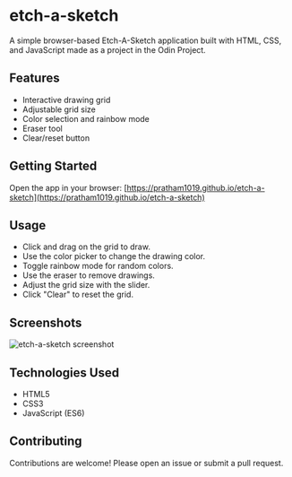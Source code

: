 # etch-a-sketch
A simple browser-based Etch-A-Sketch application built with HTML, CSS, and JavaScript made as a project in the Odin Project.

## Features

- Interactive drawing grid
- Adjustable grid size
- Color selection and rainbow mode
- Eraser tool
- Clear/reset button

## Getting Started

Open the app in your browser: [https://pratham1019.github.io/etch-a-sketch](https://pratham1019.github.io/etch-a-sketch)

## Usage

- Click and drag on the grid to draw.
- Use the color picker to change the drawing color.
- Toggle rainbow mode for random colors.
- Use the eraser to remove drawings.
- Adjust the grid size with the slider.
- Click "Clear" to reset the grid.

## Screenshots

![etch-a-sketch screenshot](./screenshot.png)

## Technologies Used

- HTML5
- CSS3
- JavaScript (ES6)

## Contributing

Contributions are welcome! Please open an issue or submit a pull request.
